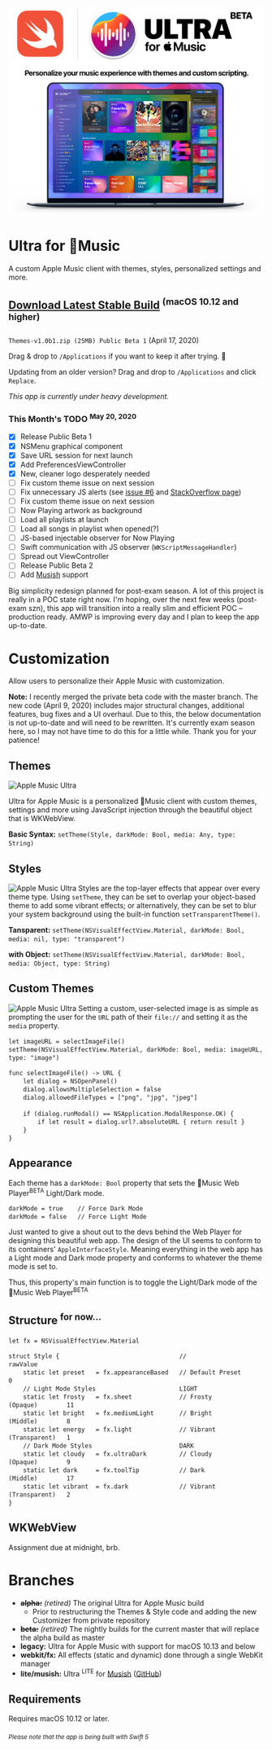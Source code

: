 ![Apple Music Ultra](Media/Cover.jpg)

# Ultra for Music
A custom Apple Music client with themes, styles, personalized settings and more.

## [Download Latest Stable Build](https://github.com/revblaze/AppleMusicUltra/releases/download/v1.0-beta.1/Themes-v1.0b1.zip) <sup>(macOS 10.12 and higher)</sup>
`Themes-v1.0b1.zip (25MB) Public Beta 1` (April 17, 2020)

Drag & drop to `/Applications` if you want to keep it after trying. 🤗

Updating from an older version? Drag and drop to `/Applications` and click `Replace`.

<i>This app is currently under heavy development.</i>

### This Month's TODO <sup>May 20, 2020</sup>
 - [x] Release Public Beta 1
 - [x] NSMenu graphical component
 - [x] Save URL session for next launch
 - [x] Add PreferencesViewController
 - [x] New, cleaner logo desperately needed
 - [ ] Fix custom theme issue on next session
 - [ ] Fix unnecessary JS alerts (see <a href="https://github.com/revblaze/AppleMusicUltra/issues/6">issue #6</a> and <a href="https://stackoverflow.com/questions/61279117/force-silence-js-alerts-by-title-value-with-wkwebview">StackOverflow page</a>)
 - [ ] Fix custom theme issue on next session
 - [ ] Now Playing artwork as background
 - [ ] Load all playlists at launch
 - [ ] Load all songs in playlist when opened(?)
 - [ ] JS-based injectable observer for Now Playing
 - [ ] Swift communication with JS observer (`WKScriptMessageHandler`)
 - [ ] Spread out ViewController
 - [ ] Release Public Beta 2
 - [ ] Add <a href="https://github.com/Musish/Musish">Musish</a> support
 
Big simplicity redesign planned for post-exam season. A lot of this project is really in a POC state right now. I'm hoping, over the next few weeks (post-exam szn), this app will transition into a really slim and efficient POC – production ready. AMWP is improving every day and I plan to keep the app up-to-date.

# Customization
Allow users to personalize their Apple Music with customization.

**Note:** I recently merged the private beta code with the master branch. The new code (April 9, 2020) includes major structural changes, additional features, bug fixes and a UI overhaul. Due to this, the below documentation is not up-to-date and will need to be rewritten. It's currently exam season here, so I may not have time to do this for a little while. Thank you for your patience!

## Themes
![Apple Music Ultra](Media/Themes.gif)

Ultra for Apple Music is a personalized Music client with custom themes, settings and more using JavaScript injection through the beautiful object that is WKWebView.

**Basic Syntax:** `setTheme(Style, darkMode: Bool, media: Any, type: String)`

## Styles
![Apple Music Ultra](Media/Styles.gif)
Styles are the top-layer effects that appear over every theme type. Using `setTheme`, they can be set to overlap your object-based theme to add some vibrant effects; or alternatively, they can be set to blur your system background using the built-in function `setTransparentTheme()`.

**Tansparent:** `setTheme(NSVisualEffectView.Material, darkMode: Bool, media: nil, type: "transparent")`

**with Object:** `setTheme(NSVisualEffectView.Material, darkMode: Bool, media: Object, type: String)`

## Custom Themes
![Apple Music Ultra](Media/Custom.gif)
Setting a custom, user-selected image is as simple as prompting the user for the `URL` path of their `file://` and setting it as the `media` property.

```
let imageURL = selectImageFile()
setTheme(NSVisualEffectView.Material, darkMode: Bool, media: imageURL, type: "image")
```
```
func selectImageFile() -> URL {
    let dialog = NSOpenPanel()
    dialog.allowsMultipleSelection = false
    dialog.allowedFileTypes = ["png", "jpg", "jpeg"]
    
    if (dialog.runModal() == NSApplication.ModalResponse.OK) {
        if let result = dialog.url?.absoluteURL { return result }
    }
}
```

## Appearance
Each theme has a `darkMode: Bool` property that sets the Music Web Player<sup>BETA</sup> Light/Dark mode.
```
darkMode = true    // Force Dark Mode
darkMode = false   // Force Light Mode
```

Just wanted to give a shout out to the devs behind the Web Player for designing this beautiful web app. The design of the UI seems to conform to its containers' `AppleInterfaceStyle`. Meaning everything in the web app has a Light mode and Dark mode property and conforms to whatever the theme mode is set to.

Thus, this property's main function is to toggle the Light/Dark mode of the Music Web Player<sup>BETA</sup>

## Structure <sup>for now...</sup>
`let fx = NSVisualEffectView.Material`
```
struct Style {                                 //                          rawValue
    static let preset   = fx.appearanceBased   // Default Preset               0
    // Light Mode Styles                       LIGHT
    static let frosty   = fx.sheet             // Frosty       (Opaque)        11
    static let bright   = fx.mediumLight       // Bright       (Middle)        8
    static let energy   = fx.light             // Vibrant      (Transparent)   1
    // Dark Mode Styles                        DARK
    static let cloudy   = fx.ultraDark         // Cloudy       (Opaque)        9
    static let dark     = fx.toolTip           // Dark         (Middle)        17
    static let vibrant  = fx.dark              // Vibrant      (Transparent)   2
}
```

## WKWebView
Assignment due at midnight, brb.

# Branches

 - ~~**alpha:**~~ *(retired)* The original Ultra for Apple Music build
     - Prior to restructuring the Themes & Style code and adding the new Customizer from private repository
 - ~~**beta:**~~ *(retired)* The nightly builds for the current master that will replace the alpha build as master
 - **legacy:** Ultra for Apple Music with support for macOS 10.13 and below
 - **webkit/fx:** All effects (static and dynamic) done through a single WebKit manager
 - **lite/musish:** Ultra <sup>LITE</sup> for <a href="https://musi.sh/">Musish</a> (<a href="https://github.com/Musish/Musish">GitHub</a>)


## Requirements
Requires macOS 10.12 or later.

<sub><i>Please note that the app is being built with Swift 5</i></sub>
